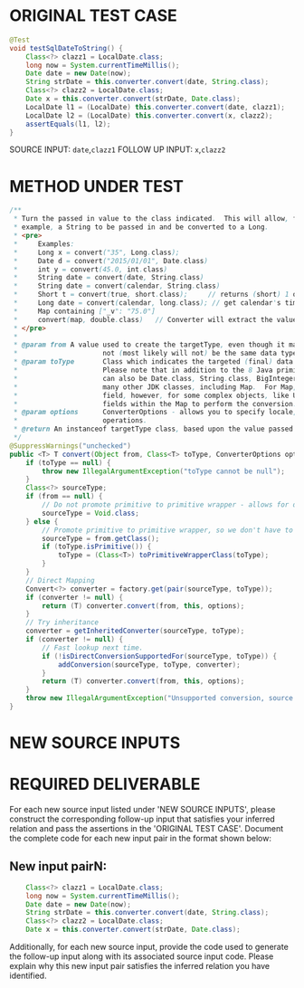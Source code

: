 # ORIGINAL TEST CASE
```java
@Test
void testSqlDateToString() {
    Class<?> clazz1 = LocalDate.class;
    long now = System.currentTimeMillis();
    Date date = new Date(now);
    String strDate = this.converter.convert(date, String.class);
    Class<?> clazz2 = LocalDate.class;
    Date x = this.converter.convert(strDate, Date.class);
    LocalDate l1 = (LocalDate) this.converter.convert(date, clazz1);
    LocalDate l2 = (LocalDate) this.converter.convert(x, clazz2);
    assertEquals(l1, l2);
}

```
SOURCE INPUT: `date`,`clazz1`
FOLLOW UP INPUT: `x`,`clazz2`


# METHOD UNDER TEST
```java
/**
 * Turn the passed in value to the class indicated.  This will allow, for
 * example, a String to be passed in and be converted to a Long.
 * <pre>
 *     Examples:
 *     Long x = convert("35", Long.class);
 *     Date d = convert("2015/01/01", Date.class)
 *     int y = convert(45.0, int.class)
 *     String date = convert(date, String.class)
 *     String date = convert(calendar, String.class)
 *     Short t = convert(true, short.class);     // returns (short) 1 or  (short) 0
 *     Long date = convert(calendar, long.class); // get calendar's time into long
 *     Map containing ["_v": "75.0"]
 *     convert(map, double.class)   // Converter will extract the value associated to the "_v" (or "value") key and convert it.
 * </pre>
 *
 * @param from A value used to create the targetType, even though it may
 *                     not (most likely will not) be the same data type as the targetType
 * @param toType       Class which indicates the targeted (final) data type.
 *                     Please note that in addition to the 8 Java primitives, the targeted class
 *                     can also be Date.class, String.class, BigInteger.class, BigDecimal.class, and
 *                     many other JDK classes, including Map.  For Map, often it will seek a 'value'
 *                     field, however, for some complex objects, like UUID, it will look for specific
 *                     fields within the Map to perform the conversion.
 * @param options      ConverterOptions - allows you to specify locale, ZoneId, etc. to support conversion
 *                     operations.
 * @return An instanceof targetType class, based upon the value passed in.
 */
@SuppressWarnings("unchecked")
public <T> T convert(Object from, Class<T> toType, ConverterOptions options) {
    if (toType == null) {
        throw new IllegalArgumentException("toType cannot be null");
    }
    Class<?> sourceType;
    if (from == null) {
        // Do not promote primitive to primitive wrapper - allows for different 'from NULL' type for each.
        sourceType = Void.class;
    } else {
        // Promote primitive to primitive wrapper, so we don't have to define so many duplicates in the factory map.
        sourceType = from.getClass();
        if (toType.isPrimitive()) {
            toType = (Class<T>) toPrimitiveWrapperClass(toType);
        }
    }
    // Direct Mapping
    Convert<?> converter = factory.get(pair(sourceType, toType));
    if (converter != null) {
        return (T) converter.convert(from, this, options);
    }
    // Try inheritance
    converter = getInheritedConverter(sourceType, toType);
    if (converter != null) {
        // Fast lookup next time.
        if (!isDirectConversionSupportedFor(sourceType, toType)) {
            addConversion(sourceType, toType, converter);
        }
        return (T) converter.convert(from, this, options);
    }
    throw new IllegalArgumentException("Unsupported conversion, source type [" + name(from) + "] target type '" + getShortName(toType) + "'");
}

```


# NEW SOURCE INPUTS



# REQUIRED DELIVERABLE
For each new source input listed under 'NEW SOURCE INPUTS', please construct the corresponding follow-up input that satisfies your inferred relation and pass the assertions in the 'ORIGINAL TEST CASE'. Document the complete code for each new input pair in the format shown below:
## New input pairN:
```java
    Class<?> clazz1 = LocalDate.class;
    long now = System.currentTimeMillis();
    Date date = new Date(now);
    String strDate = this.converter.convert(date, String.class);
    Class<?> clazz2 = LocalDate.class;
    Date x = this.converter.convert(strDate, Date.class);
```

Additionally, for each new source input, provide the code used to generate the follow-up input along with its associated source input code. Please explain why this new input pair satisfies the inferred relation you have identified.